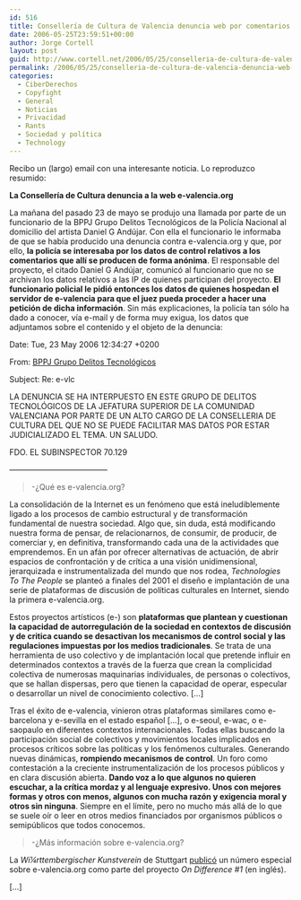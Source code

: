 ```yaml
---
id: 516
title: Consellerí­a de Cultura de Valencia denuncia web por comentarios crí­ticos anónimos
date: 2006-05-25T23:59:51+00:00
author: Jorge Cortell
layout: post
guid: http://www.cortell.net/2006/05/25/conselleria-de-cultura-de-valencia-denuncia-web-por-comentarios-criticos-anonimos/
permalink: /2006/05/25/conselleria-de-cultura-de-valencia-denuncia-web-por-comentarios-criticos-anonimos/
categories:
  - CiberDerechos
  - Copyfight
  - General
  - Noticias
  - Privacidad
  - Rants
  - Sociedad y polí­tica
  - Technology
---
```

Recibo un (largo) email con una interesante noticia. Lo reproduzco resumido:

**La Consellerí­a de Cultura denuncia a la web e-valencia.org**

La mañana del pasado 23 de mayo se produjo una llamada por parte de un funcionario de la BPPJ Grupo Delitos Tecnológicos de la Policí­a Nacional al domicilio del artista Daniel G Andújar. Con ella el funcionario le informaba de que se habí­a producido una denuncia contra e-valencia.org y que, por ello, **la policí­a se interesaba por los datos de control relativos a los comentarios que allí­ se producen de forma anónima**. El responsable del proyecto, el citado Daniel G Andújar, comunicó al funcionario que no se archivan los datos relativos a las IP de quienes participan del proyecto. **El funcionario policial le pidió entonces los datos de quienes hospedan el servidor de e-valencia para que el juez pueda proceder a hacer una petición de dicha información**. Sin más explicaciones, la policí­a tan sólo ha dado a conocer, ví­a e-mail y de forma muy exigua, los datos que adjuntamos sobre el contenido y el objeto de la denuncia:

Date: Tue, 23 May 2006 12:34:27 +0200
  
From: <a target="_blank" title="grupo delitos tecnológicos" href="mailto:valencia.dtecnologicos@policia.es">BPPJ Grupo Delitos Tecnológicos</a>
  
Subject: Re: e-vlc

LA DENUNCIA SE HA INTERPUESTO EN ESTE GRUPO DE DELITOS TECNOLÓGICOS DE LA JEFATURA SUPERIOR DE LA COMUNIDAD VALENCIANA POR PARTE DE UN ALTO CARGO DE LA CONSELLERIA DE CULTURA DEL QUE NO SE PUEDE FACILITAR MAS DATOS POR ESTAR JUDICIALIZADO EL TEMA. UN SALUDO.
  
FDO. EL SUBINSPECTOR 70.129

&#8212;&#8212;&#8212;&#8212;&#8212;&#8212;&#8212;&#8212;&#8212;&#8212;&#8212;&#8212;&#8211;

> -¿Qué es e-valencia.org?

La consolidación de la Internet es un fenómeno que está ineludiblemente ligado a los procesos de cambio estructural y de transformación fundamental de nuestra sociedad. Algo que, sin duda, está modificando nuestra forma de pensar, de relacionarnos, de consumir, de producir, de comerciar y, en definitiva, transformando cada una de la actividades que emprendemos. En un afán por ofrecer alternativas de actuación, de abrir espacios de confrontación y de crí­tica a una visión unidimensional, jerarquizada e instrumentalizada del mundo que nos rodea, _Technologies To The People_ se planteó a finales del 2001 el diseño e implantación de una serie de plataformas de discusión de polí­ticas culturales en Internet, siendo la primera e-valencia.org.

Estos proyectos artí­sticos (e-) son **plataformas que plantean y cuestionan la capacidad de autorregulación de la sociedad en contextos de discusión y de critica cuando se desactivan los mecanismos de control social y las regulaciones impuestas por los medios tradicionales**. Se trata de una herramienta de uso colectivo y de implantación local que pretende influir en determinados contextos a través de la fuerza que crean la complicidad colectiva de numerosas maquinarias individuales, de personas o colectivos, que se hallan dispersas, pero que tienen la capacidad de operar, especular o desarrollar un nivel de conocimiento colectivo. [&#8230;]

Tras el éxito de e-valencia, vinieron otras plataformas similares como e-barcelona y e-sevilla en el estado español [&#8230;], o e-seoul, e-wac, o e-saopaulo en diferentes contextos internacionales. Todas ellas buscando la participación social de colectivos y movimientos locales implicados en procesos crí­ticos sobre las polí­ticas y los fenómenos culturales. Generando nuevas dinámicas, **rompiendo mecanismos de control**. Un foro como contestación a la creciente instrumentalización de los procesos públicos y en clara discusión abierta. **Dando voz a lo que algunos no quieren escuchar, a la crí­tica mordaz y al lenguaje expresivo. Unos con mejores formas y otros con menos, algunos con mucha razón y exigencia moral y otros sin ninguna**. Siempre en el lí­mite, pero no mucho más allá de lo que se suele oí­r o leer en otros medios financiados por organismos públicos o semipúblicos que todos conocemos.

> -¿Más información sobre e-valencia.org?

La _Wí¼rttembergischer Kunstverein_ de Stuttgart <a target="_blank" title="sobre eValencia" href="http://www.e-wac.org/modules.php?name=UpDownload&req=getit&lid=18">publicó</a> un número especial sobre e-valencia.org como parte del proyecto _On Difference #1_ (en inglés).

[&#8230;]